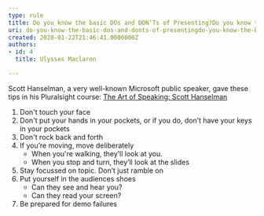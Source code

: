 ```yaml
---
type: rule
title: Do you know the basic DOs and DON’Ts of Presenting?Do you know the basic Dos and Don’ts of presenting?
uri: do-you-know-the-basic-dos-and-donts-of-presentingdo-you-know-the-basic-dos-and-donts-of-presenting
created: 2020-01-22T21:46:41.0000000Z
authors:
- id: 4
  title: Ulysses Maclaren

---
```


 
Scott Hanselman, a very well-known Microsoft public speaker, gave these tips in his Pluralsight course: [The Art of Speaking: Scott Hanselman](https&#58;//www.pluralsight.com/courses/hanselman-speaking)
 
1. ​Don't touch your face
2. Don't put your hands in your pockets, or if you do, don’t have your keys in your pockets
3. Don't rock back and forth
4. If you’re moving, move deliberately
    - When you're walking, they’ll look at you.
    - When you stop and turn, they’ll look at the slides​
5. Stay focussed on topic. Don’t just ramble on
6. Put yourself in the audiences shoes
    - Can they see and hear you?
    - Can they read your screen?
7. Be prepared for demo failures​


